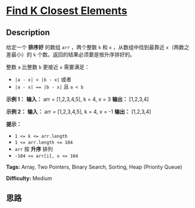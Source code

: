 # [Find K Closest Elements][title]

## Description

给定一个 **排序好** 的数组 `arr` ，两个整数 `k` 和 `x` ，从数组中找到最靠近 `x`（两数之差最小）的 `k`
个数。返回的结果必须要是按升序排好的。

整数 `a` 比整数 `b` 更接近 `x` 需要满足：

  * `|a - x| < |b - x|` 或者
  * `|a - x| == |b - x|` 且 `a < b`



**示例 1：**
            **输入：** arr = [1,2,3,4,5], k = 4, x = 3    **输出：** [1,2,3,4]    

**示例 2：**
            **输入：** arr = [1,2,3,4,5], k = 4, x = -1    **输出：** [1,2,3,4]    



**提示：**

  * `1 <= k <= arr.length`
  * `1 <= arr.length <= 104`
  * `arr` 按 **升序** 排列
  * `-104 <= arr[i], x <= 104`


**Tags:** Array, Two Pointers, Binary Search, Sorting, Heap (Priority Queue)

**Difficulty:** Medium

## 思路

[title]: https://leetcode-cn.com/problems/find-k-closest-elements

